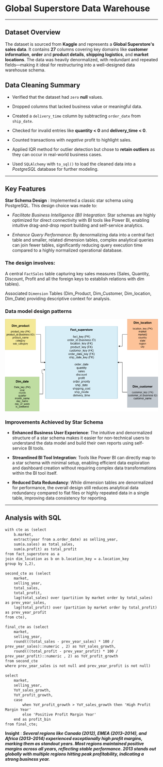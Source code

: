 # Global Superstore Data Warehouse
---

## Dataset Overview

The dataset is sourced from **Kaggle** and represents a **Global Superstore's sales data**.
It contains **27** columns covering key domains like **customer information**, **order** and **product details**, **shipping logistics**, and **market locations**.
The data was heavily denormalized, with redundant and repeated fields—making it ideal for restructuring into a well-designed data warehouse schema.


## Data Cleaning Summary

- Verified that the dataset had `zero` **null** values.

- Dropped columns that lacked business value or meaningful data.

- Created a `delivery_time` column by subtracting `order_date` from `ship_date`.

- Checked for invalid entries like **quantity < 0** and **delivery_time < 0**.

- Counted transactions with *negative* profit to highlight sales.

- Applied IQR method for outlier detection but chose to **retain outliers** as they can occur in real-world business cases.

- Used `SQLAlchemy` with `to_sql()` to load the cleaned data into a *PostgreSQL* database for further modeling.

---

## Key Features


**Star Schema Design** : Implemented a classic star schema using PostgreSQL. This design choice was made to:

- *Facilitate Business Intelligence (BI) Integration*: Star schemas are highly optimized for direct connectivity with BI tools like Power BI, enabling intuitive drag-and-drop report building and self-service analytics.

- *Enhance Query Performance*: By denormalizing data into a central fact table and smaller, related dimension tables, complex analytical queries can join fewer tables, significantly reducing query execution time compared to a highly normalized operational database.

### The design involves:

A central `FactSales` table capturing key sales measures (Sales, Quantity, Discount, Profit and all the foreign keys to establish relations with dim tables).

Associated `Dimension` Tables (Dim_Product, Dim_Customer, Dim_location, Dim_Date) providing descriptive context for analysis.


### Data model design patterns

![ERD diagram](./pngs/star%20schema%20ERD.png)


### Improvements Achieved by Star Schema

- **Enhanced Business User Experience**: The intuitive and denormalized structure of a star schema makes it easier for non-technical users to understand the data model and build their own reports using self-service BI tools.

- **Streamlined BI Tool Integration**: Tools like Power BI can directly map to a star schema with minimal setup, enabling efficient data exploration and dashboard creation without requiring complex data transformations within the BI tool itself.

- **Reduced Data Redundancy**: While dimension tables are denormalized for performance, the overall design still reduces analytical data redundancy compared to flat files or highly repeated data in a single table, improving data consistency for reporting.

---

## Analysis with SQL 

```
with cte as (select
	b.market,
	extract(year from a.order_date) as selling_year,
	sum(a.sales) as total_sales,
	sum(a.profit) as total_profit
from fact_superstore as a
join dim_location as b on b.location_key = a.location_key
group by 1,2),

second_cte as (select
	market,
	selling_year,
	total_sales,
	total_profit,
	lag(total_sales) over (partition by market order by total_sales) as prev_year_sales,
	lag(total_profit) over (partition by market order by total_profit) as prev_year_profit
from cte),

final_cte as (select
	market,
	selling_year,
	round(((total_sales - prev_year_sales) * 100 / prev_year_sales)::numeric , 2) as YoY_sales_growth,
	round(((total_profit - prev_year_profit) * 100 / prev_year_profit)::numeric , 2) as YoY_profit_growth
from second_cte
where prev_year_sales is not null and prev_year_profit is not null)

select
	market,
	selling_year,
	YoY_sales_growth,
	YoY_profit_growth,
	case
		when YoY_profit_growth > YoY_sales_growth then 'High Profit Margin Year'
		else 'Positive Profit Margin Year'
	end as profit_bin
from final_cte;
```

**Insight** : __*Several regions like Canada (2012), EMEA (2013–2014), and Africa (2013–2014) experienced exceptionally high profit margins, marking them as standout years.
Most regions maintained positive margins across all years, reflecting stable performance.
2013 stands out globally with multiple regions hitting peak profitability, indicating a strong business year.*__
